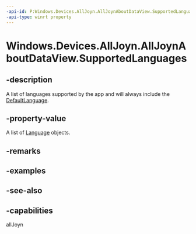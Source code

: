 ----api-id: P:Windows.Devices.AllJoyn.AllJoynAboutDataView.SupportedLanguages
-api-type: winrt property
---<!-- Property syntaxpublic Windows.Foundation.Collections.IVectorView<Windows.Globalization.Language> SupportedLanguages { get; }--># Windows.Devices.AllJoyn.AllJoynAboutDataView.SupportedLanguages## -descriptionA list of languages supported by the app and will always include the [DefaultLanguage](alljoynaboutdataview_defaultlanguage.md).## -property-valueA list of [Language](../windows.globalization/language.md) objects.## -remarks## -examples## -see-also## -capabilitiesallJoyn